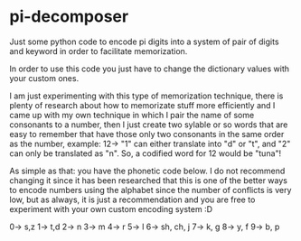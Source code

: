 # pi-decomposer
Just some python code to encode pi digits into a system of pair of digits and keyword in order to facilitate memorization. 

In order to use this code you just have to change the dictionary values with your custom ones.

I am just experimenting with this type of memorization technique, there is plenty of research about how to memorizate stuff more efficiently and I came up with my own technique in which I pair the name of some consonants to a number, then I just create two sylable or so words that are easy to remember that have those only two consonants in the same order as the number, example: 12-> "1" can either translate into "d" or "t", and "2" can only be translated as "n". So, a codified word for 12 would be "tuna"! 

As simple as that: you have the phonetic code below. I do not recommend changing it since it has been researched that this is one of the better ways to encode numbers using the alphabet since the number of conflicts is very low, but as always, it is just a recommendation and you are free to experiment with your own custom encoding system :D

0-> s,z
1-> t,d
2-> n
3-> m
4-> r
5-> l
6-> sh, ch, j
7-> k, g
8-> y, f
9-> b, p